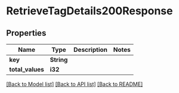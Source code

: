 # RetrieveTagDetails200Response

## Properties

Name | Type | Description | Notes
------------ | ------------- | ------------- | -------------
**key** | **String** |  | 
**total_values** | **i32** |  | 

[[Back to Model list]](../README.md#documentation-for-models) [[Back to API list]](../README.md#documentation-for-api-endpoints) [[Back to README]](../README.md)


